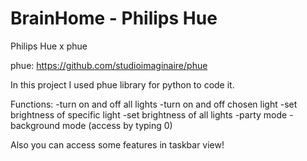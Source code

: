 # BrainHome - Philips Hue

Philips Hue x phue 

phue: https://github.com/studioimaginaire/phue

In this project I used phue library for python to code it. 

Functions:
-turn on and off all lights
-turn on and off chosen light
-set brightness of specific light
-set brightness of all lights
-party mode
-background mode (access by typing 0)

Also you can access some features in taskbar view!
